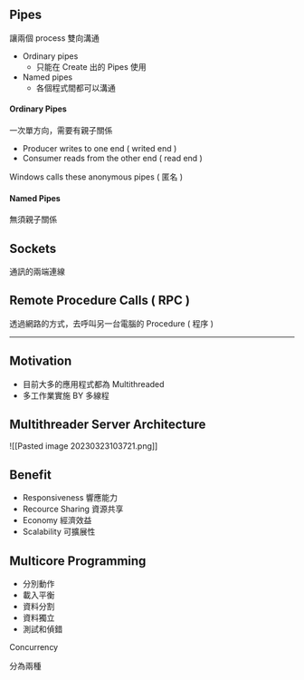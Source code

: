 ## Pipes
讓兩個 process 雙向溝通

+ Ordinary pipes
	+ 只能在 Create 出的 Pipes 使用
+ Named pipes
	+ 各個程式間都可以溝通

#### Ordinary Pipes
一次單方向，需要有親子關係
+ Producer writes to one end ( writed end )
+ Consumer reads from the other end ( read end )

Windows calls these anonymous pipes ( 匿名 )

#### Named Pipes
無須親子關係

## Sockets 
通訊的兩端連線

## Remote Procedure Calls ( RPC )
透過網路的方式，去呼叫另一台電腦的 Procedure ( 程序 )

---

## Motivation
+ 目前大多的應用程式都為 Multithreaded
+ 多工作業實施 BY 多線程

## Multithreader Server Architecture
![[Pasted image 20230323103721.png]]

## Benefit
+ Responsiveness 響應能力
+ Recource Sharing 資源共享
+ Economy 經濟效益
+ Scalability 可擴展性

## Multicore Programming
+ 分別動作
+ 載入平衡
+ 資料分割
+ 資料獨立
+ 測試和偵錯

Concurrency 

分為兩種


